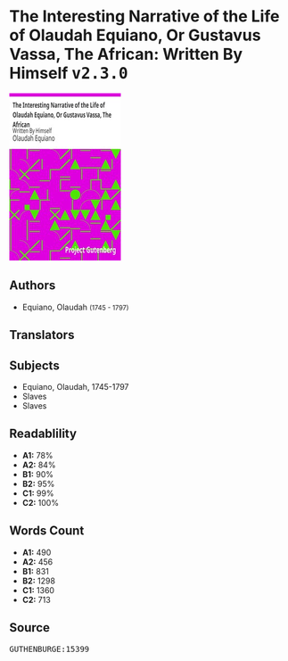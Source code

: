 # The Interesting Narrative of the Life of Olaudah Equiano, Or Gustavus Vassa, The African: Written By Himself <kbd>v2.3.0</kbd>

![](./cover.medium.jpg "")

## Authors


 - Equiano, Olaudah <small>(1745 - 1797)</small>

## Translators



## Subjects


 - Equiano, Olaudah, 1745-1797
 - Slaves
 - Slaves

## Readablility


 - **A1:** 78%
 - **A2:** 84%
 - **B1:** 90%
 - **B2:** 95%
 - **C1:** 99%
 - **C2:** 100%

## Words Count


 - **A1:** 490
 - **A2:** 456
 - **B1:** 831
 - **B2:** 1298
 - **C1:** 1360
 - **C2:** 713

## Source


<kbd>GUTHENBURGE:15399</kbd>

